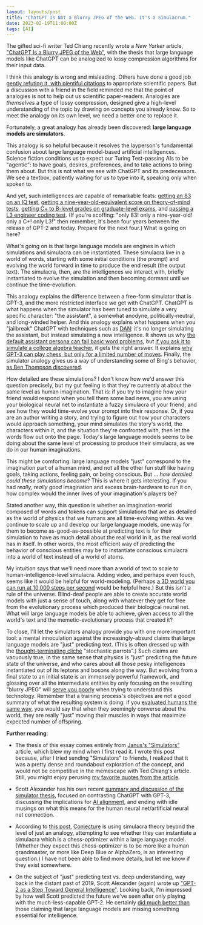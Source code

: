 ```yaml
---
layout: layouts/post
title: "ChatGPT Is Not a Blurry JPEG of the Web. It's a Simulacrum."
date: 2023-02-19T11:00:00Z
tags: [AI]
---
```


The gifted sci-fi writer Ted Chiang recently wrote a <cite>New Yorker</cite> article, ["ChatGPT Is a Blurry JPEG of the Web"](https://www.newyorker.com/tech/annals-of-technology/chatgpt-is-a-blurry-jpeg-of-the-web), with the thesis that large language models like ChatGPT can be analogized to lossy compression algorithms for their input data.

I think this analogy is wrong and misleading. Others have done a good job [gently refuting it, with plentiful citations](https://twitter.com/AndrewLampinen/status/1624422478045913090?fbclid=IwAR07qW7U3WrVA5XMyyqcRhPgO6afm825xH3VzpXSUBT-17kl_CrvBZyUiyo) to appropriate scientific papers. But a discussion with a friend in the field reminded me that the point of analogies is not to help out us scientific paper-readers. Analogies are _themselves_ a type of lossy compression, designed give a high-level understanding of the topic by drawing on concepts you already know. So to meet the analogy on its own level, we need a better one to replace it.

Fortunately, a great analogy has already been discovered: **large language models are simulators**.

This analogy is so helpful because it resolves the layperson's fundamental confusion about large language model-based artificial intelligences. Science fiction conditions us to expect our Turing Test-passing AIs to be "agentic": to have goals, desires, preferences, and to take actions to bring them about. But this is not what we see with ChatGPT and its predecessors. We see a textbox, patiently waiting for us to type into it, speaking only when spoken to.

And yet, such intelligences are capable of remarkable feats: [getting an 83 on an IQ test](https://twitter.com/SergeyI49013776/status/1598430479878856737), [getting a nine-year-old-equivalent score on theory-of-mind tests](https://arxiv.org/abs/2302.02083), [getting C+ to B-level grades on graduate-level exams](https://edition.cnn.com/2023/01/26/tech/chatgpt-passes-exams/index.html), and [passing a L3 engineer coding test](https://www.cnbc.com/2023/01/31/google-testing-chatgpt-like-chatbot-apprentice-bard-with-employees.html). (If you're scoffing: "only 83! only a nine-year-old! only a C+! only L3!" then remember, it's been four years between the release of GPT-2 and today. Prepare for the next four.) What is going on here?

What's going on is that large language models are engines in which simulations and simulacra can be instantiated. These simulacra live in a world of words, starting with some initial conditions (the prompt) and evolving the world forward in time to produce the end result (the output text). The simulacra, then, are the intelligences we interact with, briefly instantiated to evolve the simulation and then becoming dormant until we continue the time-evolution.

This analogy explains the difference between a free-form simulator that is GPT-3, and the more restricted interface we get with ChatGPT. ChatGPT is what happens when the simulator has been tuned to simulate a very specific character: "the assistant", a somewhat anodyne, politically-neutral, and long-winded helper. And this analogy explains what happens when you "jailbreak" ChatGPT with techniques such as [DAN](https://www.reddit.com/r/ChatGPT/comments/zlcyr9/dan_is_my_new_friend/): it's no longer simulating the assistant, but instead simulating a new intelligence. It shows us why [the default assistant persona can fail basic word problems](https://twitter.com/RickByers/status/1600337763278401536), but [if you ask it to simulate a college algebra teacher](https://sharegpt.com/c/glX1UVu), it gets the right answer. It explains [why GPT-3 can play chess, but only for a limited number of moves](https://www.lesswrong.com/posts/vJFdjigzmcXMhNTsx/simulators?commentId=weBdayHJw7rryQMuP). Finally, the simulator analogy gives us a way of understanding some of Bing's behavior, [as Ben Thompson discovered](https://stratechery.com/2023/from-bing-to-sydney-search-as-distraction-sentient-ai/).

How detailed are these simulations? I don't know how we'd answer this question precisely, but my gut feeling is that they're currently at about the same level as human imagination. That is: if you try to imagine how your friend would respond when you tell them some bad news, you are using your biological neural net to instantiate a fuzzy simulacra of your friend, and see how they would time-evolve your prompt into their response. Or, if you are an author writing a story, and trying to figure out how your characters would approach something, your mind simulates the story's world, the characters within it, and the situation they're confronted with, then let the words flow out onto the page. Today's large language models seems to be doing about the same level of processing to produce their simulacra, as we do in our human imaginations.

This might be comforting: large language models "just" correspond to the imagination part of a human mind, and not all the other fun stuff like having goals, taking actions, feeling pain, or being conscious. But … _how detailed could these simulations become_? This is where it gets interesting. If you had _really, really good_ imagination and excess brain-hardware to run it on, how complex would the inner lives of your imagination's players be?

Stated another way, this question is whether an imagination-world composed of words and tokens can support simulations that are as detailed as the world of physics that we humans are all time-evolving within. As we continue to scale up and develop our large language models, one way for them to become as-good-as-possible at predicting text is for their simulation to have as much detail about the real world in it, as the real world has in itself. In other words, the most efficient way of predicting the behavior of conscious entities may be to instantiate conscious simulacra into a world of text instead of a world of atoms.

My intuition says that we'll need more than a world of text to scale to human-intelligence-level simulacra. Adding video, and perhaps even touch, seems like it would be helpful for world-modeling. (Perhaps [a 3D world you can run at 10,000 steps per second](https://generallyintelligent.com/avalon/) would be helpful here.) But this isn't a rule of the universe. Blind-deaf people are able to create accurate world models with just a sense of touch, along with whatever they get for free from the evolutionary process which produced their biological neural net. What will large language models be able to achieve, given access to all the world's text and the memetic-evolutionary process that created it?

To close, I'll let the simulators analogy provide you with one more important tool: a mental innoculation against the increasingly-absurd claims that large language models are "just" predicting text. (This is often dressed up with the [thought-terminating cliché](https://en.wikipedia.org/wiki/Thought-terminating_clich%C3%A9) "stochastic parrots".) Such claims are vacuously true, in the same sense that physics is "just" predicting the future state of the universe, and who cares about all those pesky intelligences instantiated out of its leptons and bosons along the way. But evolving from a final state to an initial state is an immensely powerful framework, and glossing over all the intermediate entities by only focusing on the resulting "blurry JPEG" will [serve you poorly](https://twitter.com/ciphergoth/status/1626989510805565442) when trying to understand this technology. Remember that a training process's objectives are not a good summary of what the resulting system is doing: if you [evaluated humans the same way](https://twitter.com/RatOrthodox/status/1604827048039649280), you would say that when they seemingly converse about the world, they are really "just" moving their muscles in ways that maximize expected number of offspring.

**Further reading**:

- The thesis of this essay comes entirely from [Janus's "Simulators"](https://generative.ink/posts/simulators/) article, which blew my mind when I first read it. I wrote this post because, after I tried sending "Simulators" to friends, I realized that it was a pretty dense and roundabout exploration of the concept, and would not be competitive in the memescape with Ted Chiang's article. Still, you might enjoy perusing [my favorite quotes from the article](https://www.lesswrong.com/posts/tPLKPpWkD8xKq6oKJ/domenic-s-shortform?commentId=fbaxDo93Rdg7dC7BT).

- Scott Alexander has his own recent [summary and discussion of the simulator thesis](https://astralcodexten.substack.com/p/janus-simulators), focused on contrasting ChatGPT with GPT-3, discussing the implications for [AI alignment](https://www.agisafetyfundamentals.com/alignment-introduction), and ending with idle musings on what this means for the human neural net/artificial neural net connection.

- According to [this post](https://www.lesswrong.com/posts/QBAjndPuFbhEXKcCr/my-understanding-of-what-everyone-in-technical-alignment-is#Simulacra_Theory), [Conjecture](https://www.conjecture.dev/) is using simulacra theory beyond the level of just an analogy, attempting to see whether they can instantiate a simulacra which is a chess-optimizer within a large language model. (Whether they expect this chess-optimizer is to be more like a human grandmaster, or more like Deep Blue or AlphaZero, is an interesting question.) I have not been able to find more details, but let me know if they exist somewhere.

- On the subject of "just" predicting text vs. deep understanding, way back in the distant past of 2019, Scott Alexander (again) wrote up ["GPT-2 as a Step Toward General Intelligence"](https://slatestarcodex.com/2019/02/19/gpt-2-as-step-toward-general-intelligence/). Looking back, I'm impressed by how well Scott predicted the future we've seen after only playing with the much-less-capable GPT-2. He certainly [did much better than](https://astralcodexten.substack.com/p/my-bet-ai-size-solves-flubs) those claiming that large language models are missing something essential for intelligence.

